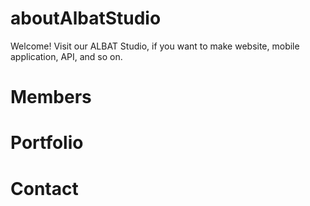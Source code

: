 # aboutAlbatStudio
Welcome!
Visit our ALBAT Studio, if you want to make website, mobile application, API, and so on.

# Members

# Portfolio

# Contact
